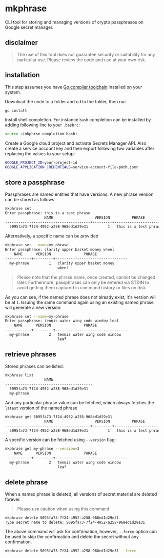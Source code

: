 # mkphrase
CLI tool for storing and managing versions of crypto passphrases on Google secret manager.

## disclaimer
>The use of this tool does not guarantee security or suitability
for any particular use. Please review the code and use at your own risk.

## installation
This step assumes you have [Go compiler toolchain](https://go.dev/dl/)
installed on your system.

Download the code to a folder and cd to the folder, then run
```bash
go install
```
Install shell completion. For instance `bash` completion can be installed
by adding following line to your `.bashrc`:
```bash
source <(mkphrse completion bash)
```

Create a Google cloud project and activate Secrets Manager API. Also
create a service account key and then export following two variables after
replacing the values to your setup:
```bash
GOOGLE_PROJECT_ID=your-project-id
GOOGLE_APPLICATION_CREDENTIALS=service-account-file-path.json
```

## store a passphrase
Passphrases are named entities that have versions. A new phrase version
can be stored as follows:
```bash
mkphrase set
Enter passphrase: this is a test phrase
                  NAME                   VERSION          PHRASE          
---------------------------------------+---------+------------------------
  5095fa73-7f24-4952-a258-968ed1d29e31         1   this is a test phrase  
```
Alternatively, a specific name can be provided
```bash
mkphrase set --name=my-phrase
Enter passphrase: clarity upper basket money wheel
    NAME      VERSION               PHRASE              
------------+---------+---------------------------------
  my-phrase         1   clarity upper basket money      
                        wheel                           

```
> Please note that the phrase name, once created, cannot be changed later.
> Furthermore, passphrases can only be entered via STDIN to avoid getting
> them captured in command history or files on disk

As you can see, if the named phrase does not already exist, it's version
will be at `1`. Issuing the same command again using an existing named phrase
will generate a new version:
```bash
mkphrase set --name=my-phrase
Enter passphrase: tennis water wing code window leaf
    NAME      VERSION               PHRASE              
------------+---------+---------------------------------
  my-phrase         2   tennis water wing code window   
                        leaf                            
```

## retrieve phrases
Stored phrases can be listed:
```bash
mkphrase list
                  NAME                  
----------------------------------------
  5095fa73-7f24-4952-a258-968ed1d29e31  
  my-phrase                                                       
```
And any particular phrase value can be fetched, which always fetches the
`latest` version of the named phrase
```bash
mkphrase get 5095fa73-7f24-4952-a258-968ed1d29e31
                  NAME                   VERSION          PHRASE          
---------------------------------------+---------+------------------------
  5095fa73-7f24-4952-a258-968ed1d29e31         1   this is a test phrase  
```
A specific version can be fetched using `--version` flag:
```bash
mkphrase get my-phrase --version=2
    NAME      VERSION               PHRASE              
------------+---------+---------------------------------
  my-phrase         2   tennis water wing code window   
                        leaf                            
```

## delete phrase
When a named phrase is deleted, all versions of secret material are 
deleted forever.
> Please use caution when using this command
```bash
mkphrase delete 5095fa73-7f24-4952-a258-968ed1d29e31
Type secret name to delete: 5095fa73-7f24-4952-a258-968ed1d29e31
```
The above command will ask for confirmation, however, `--force` option
can be used to skip the confirmation and delete the secret without any
confirmation.

```bash
mkphrase delete 5095fa73-7f24-4952-a258-968ed1d29e31 --force
```